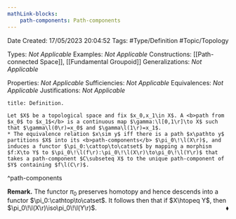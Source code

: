 ```yaml
---
mathLink-blocks:
    path-components: Path-components
---
```


<div class="topSpace"></div>

Date Created: 17/05/2023 20:04:52
Tags: #Type/Definition #Topic/Topology

Types: <i>Not Applicable</i>
Examples: <i>Not Applicable</i>
Constructions: [[Path-connected Space]], [[Fundamental Groupoid]]
Generalizations: <i>Not Applicable</i>

Properties: <i>Not Applicable</i>
Sufficiencies: <i>Not Applicable</i>
Equivalences: <i>Not Applicable</i>
Justifications: <i>Not Applicable</i>

``` ad-Definition
title: Definition.

Let $X$ be a topological space and fix $x_0,x_1\in X$. A <b>path from $x_0$ to $x_1$</b> is a continuous map $\gamma:\l[0,1\r]\to X$ such that $\gamma\l(0\r)=x_0$ and $\gamma\l(1\r)=x_1$.
* The equivalence relation $x\sim y$ iff there is a path $x\pathto y$ partitions $X$ into its <b>path-components</b> $\pi_0\!\l(X\r)$, and induces a functor $\pi_0:\cattop\to\catset$ by mapping a morphism $f:X\to Y$ to $\pi_0\!\l(f\r):\pi_0\!\l(X\r)\to\pi_0\!\l(Y\r)$ that takes a path-component $C\subseteq X$ to the unique path-component of $Y$ containing $f\l(C\r)$.

```
^path-components

<b>Remark.</b> The functor $\pi_0$ preserves homotopy and hence descends into a functor $\pi_0:\cathtop\to\catset$. It follows then that if $X\htopeq Y$, then $\pi_0\!\l(X\r)\iso\pi_0\!\l(Y\r)$.<span style="float:right;">$\blacklozenge$</span>
